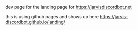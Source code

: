 dev page for the landing page for https://jarvisdiscordbot.net

this is using github pages and shows up here 
https://jarvis-discordbot.github.io/landing/
